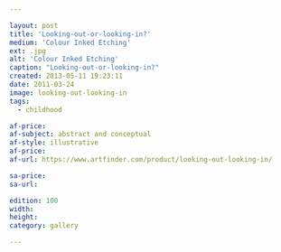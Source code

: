```yaml
---

layout: post
title: 'Looking-out-or-looking-in?'
medium: 'Colour Inked Etching'
ext: .jpg
alt: 'Colour Inked Etching'
caption: "Looking-out-or-looking-in?"
created: 2013-05-11 19:23:11
date: 2011-03-24
image: looking-out-looking-in
tags:
  - childhood

af-price:
af-subject: abstract and conceptual
af-style: illustrative
af-price:
af-url: https://www.artfinder.com/product/looking-out-looking-in/

sa-price:
sa-url:

edition: 100
width:
height:
category: gallery

---
```

